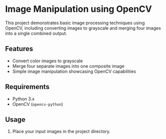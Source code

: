 # Image Manipulation using OpenCV

This project demonstrates basic image processing techniques using OpenCV, including converting images to grayscale and merging four images into a single combined output.

## Features

- Convert color images to grayscale
- Merge four separate images into one composite image
- Simple image manipulation showcasing OpenCV capabilities

## Requirements

- Python 3.x
- OpenCV (`opencv-python`)

## Usage

1. Place your input images in the project directory.
